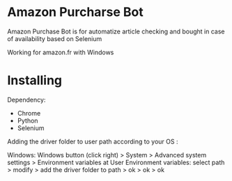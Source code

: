 # Amazon Purcharse Bot
Amazon Purchase Bot is for automatize article checking and bought in case of availability based on Selenium

Working for amazon.fr with Windows

# Installing
Dependency:
- Chrome
- Python
- Selenium

Adding the driver folder to user path according to your OS :

Windows: Windows button (click right) > System > Advanced system settings > Environment variables
at User Environment variables: select path > modify > add the driver folder to path > ok > ok > ok
